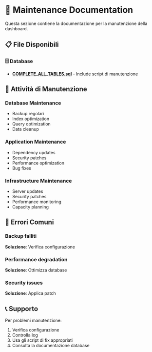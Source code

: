 # 🔧 Maintenance Documentation

Questa sezione contiene la documentazione per la manutenzione della dashboard.

## 📋 File Disponibili

### 🗄️ Database
- **[COMPLETE_ALL_TABLES.sql](../database/COMPLETE_ALL_TABLES.sql)** - Include script di manutenzione

## 🎯 Attività di Manutenzione

### Database Maintenance
- Backup regolari
- Index optimization
- Query optimization
- Data cleanup

### Application Maintenance
- Dependency updates
- Security patches
- Performance optimization
- Bug fixes

### Infrastructure Maintenance
- Server updates
- Security patches
- Performance monitoring
- Capacity planning

## 🚨 Errori Comuni

### Backup falliti
**Soluzione**: Verifica configurazione

### Performance degradation
**Soluzione**: Ottimizza database

### Security issues
**Soluzione**: Applica patch

## 📞 Supporto

Per problemi manutenzione:
1. Verifica configurazione
2. Controlla log
3. Usa gli script di fix appropriati
4. Consulta la documentazione database
